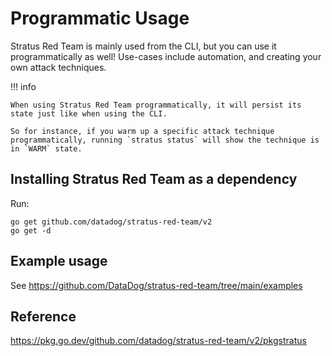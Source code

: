 # Programmatic Usage

Stratus Red Team is mainly used from the CLI, but you can use it programmatically as well! Use-cases include automation, and creating your own attack techniques.


!!! info

    When using Stratus Red Team programmatically, it will persist its state just like when using the CLI. 

    So for instance, if you warm up a specific attack technique programmatically, running `stratus status` will show the technique is in `WARM` state.

## Installing Stratus Red Team as a dependency

Run:

```
go get github.com/datadog/stratus-red-team/v2
go get -d
```

## Example usage

See https://github.com/DataDog/stratus-red-team/tree/main/examples

## Reference

https://pkg.go.dev/github.com/datadog/stratus-red-team/v2/pkgstratus
